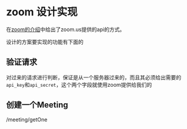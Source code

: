 zoom 设计实现
===

在[zoom的介绍](zoom.md)中给出了zoom.us提供的api的方式。

设计的方案要实现的功能有下面的

## 验证请求
对过来的请求进行判断，保证是从一个服务器过来的，而且其必须给出需要的`api_key`和`api_secret`，这个两个字段就使用zoom提供给我们的

## 创建一个Meeting

/meeting/getOne

